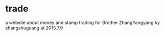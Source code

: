 # trade
a website about money and stamp trading for Brother ZhangYangyang
by zhangshuguang at 2015.7.9
